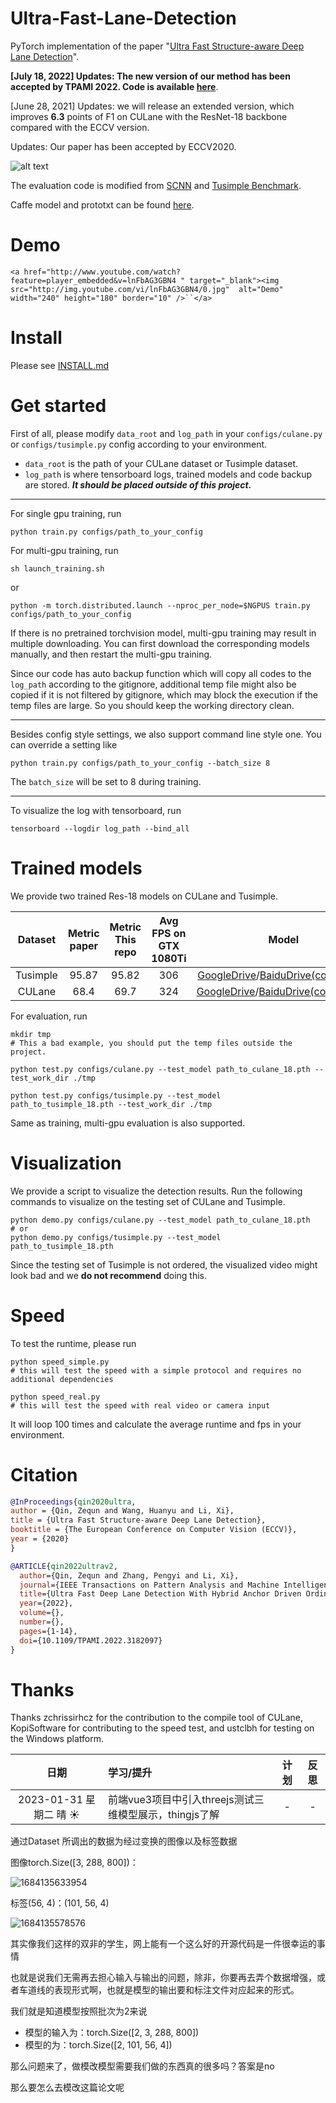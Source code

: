 # Ultra-Fast-Lane-Detection

PyTorch implementation of the paper "[Ultra Fast Structure-aware Deep Lane Detection](https://arxiv.org/abs/2004.11757)".

**\[July 18, 2022\] Updates: The new version of our method has been accepted by TPAMI 2022. Code is available [here](https://github.com/cfzd/Ultra-Fast-Lane-Detection-v2)**.

\[June 28, 2021\] Updates: we will release an extended version, which improves **6.3** points of F1 on CULane with the ResNet-18 backbone compared with the ECCV version.

Updates: Our paper has been accepted by ECCV2020.

![alt text](vis.jpg "vis")

The evaluation code is modified from [SCNN](https://github.com/XingangPan/SCNN) and [Tusimple Benchmark](https://github.com/TuSimple/tusimple-benchmark).

Caffe model and prototxt can be found [here](https://github.com/Jade999/caffe_lane_detection).

# Demo

`<a href="http://www.youtube.com/watch?feature=player_embedded&v=lnFbAG3GBN4 " target="_blank"><img src="http://img.youtube.com/vi/lnFbAG3GBN4/0.jpg"  alt="Demo" width="240" height="180" border="10" />``</a>`

# Install

Please see [INSTALL.md](./INSTALL.md)

# Get started

First of all, please modify `data_root` and `log_path` in your `configs/culane.py` or `configs/tusimple.py` config according to your environment.

- `data_root` is the path of your CULane dataset or Tusimple dataset.
- `log_path` is where tensorboard logs, trained models and code backup are stored. ***It should be placed outside of this project.***

---

For single gpu training, run

```Shell
python train.py configs/path_to_your_config
```

For multi-gpu training, run

```Shell
sh launch_training.sh
```

or

```Shell
python -m torch.distributed.launch --nproc_per_node=$NGPUS train.py configs/path_to_your_config
```

If there is no pretrained torchvision model, multi-gpu training may result in multiple downloading. You can first download the corresponding models manually, and then restart the multi-gpu training.

Since our code has auto backup function which will copy all codes to the `log_path` according to the gitignore, additional temp file might also be copied if it is not filtered by gitignore, which may block the execution if the temp files are large. So you should keep the working directory clean.

---

Besides config style settings, we also support command line style one. You can override a setting like

```Shell
python train.py configs/path_to_your_config --batch_size 8
```

The ``batch_size`` will be set to 8 during training.

---

To visualize the log with tensorboard, run

```Shell
tensorboard --logdir log_path --bind_all
```

# Trained models

We provide two trained Res-18 models on CULane and Tusimple.

| Dataset | Metric paper | Metric This repo | Avg FPS on GTX 1080Ti |                                                                                Model                                                                                |
| :------: | :----------: | :--------------: | :-------------------: | :------------------------------------------------------------------------------------------------------------------------------------------------------------------: |
| Tusimple |    95.87    |      95.82      |          306          | [GoogleDrive](https://drive.google.com/file/d/1WCYyur5ZaWczH15ecmeDowrW30xcLrCn/view?usp=sharing)/[BaiduDrive(code:bghd)](https://pan.baidu.com/s/1Fjm5yVq1JDpGjh4bdgdDLA) |
|  CULane  |     68.4     |       69.7       |          324          | [GoogleDrive](https://drive.google.com/file/d/1zXBRTw50WOzvUp6XKsi8Zrk3MUC3uFuq/view?usp=sharing)/[BaiduDrive(code:w9tw)](https://pan.baidu.com/s/19Ig0TrV8MfmFTyCvbSa4ag) |

For evaluation, run

```Shell
mkdir tmp
# This a bad example, you should put the temp files outside the project.

python test.py configs/culane.py --test_model path_to_culane_18.pth --test_work_dir ./tmp

python test.py configs/tusimple.py --test_model path_to_tusimple_18.pth --test_work_dir ./tmp
```

Same as training, multi-gpu evaluation is also supported.

# Visualization

We provide a script to visualize the detection results. Run the following commands to visualize on the testing set of CULane and Tusimple.

```Shell
python demo.py configs/culane.py --test_model path_to_culane_18.pth
# or
python demo.py configs/tusimple.py --test_model path_to_tusimple_18.pth
```

Since the testing set of Tusimple is not ordered, the visualized video might look bad and we **do not recommend** doing this.

# Speed

To test the runtime, please run

```Shell
python speed_simple.py  
# this will test the speed with a simple protocol and requires no additional dependencies

python speed_real.py
# this will test the speed with real video or camera input
```

It will loop 100 times and calculate the average runtime and fps in your environment.

# Citation

```BibTeX
@InProceedings{qin2020ultra,
author = {Qin, Zequn and Wang, Huanyu and Li, Xi},
title = {Ultra Fast Structure-aware Deep Lane Detection},
booktitle = {The European Conference on Computer Vision (ECCV)},
year = {2020}
}

@ARTICLE{qin2022ultrav2,
  author={Qin, Zequn and Zhang, Pengyi and Li, Xi},
  journal={IEEE Transactions on Pattern Analysis and Machine Intelligence}, 
  title={Ultra Fast Deep Lane Detection With Hybrid Anchor Driven Ordinal Classification}, 
  year={2022},
  volume={},
  number={},
  pages={1-14},
  doi={10.1109/TPAMI.2022.3182097}
}
```

# Thanks

Thanks zchrissirhcz for the contribution to the compile tool of CULane, KopiSoftware for contributing to the speed test, and ustclbh for testing on the Windows platform.

|              日期              | 学习/提升                                              | 计划 | 反思 |
| :-----------------------------: | :----------------------------------------------------- | :--: | :--: |
| 2023-01-31 星期二 晴 ☀️️️️ | 前端vue3项目中引入threejs测试三维模型展示，thingjs了解 |  -  |  -  |

通过Dataset 所调出的数据为经过变换的图像以及标签数据

图像torch.Size([3, 288, 800])：

![1684135633954](image/README/1684135633954.png)

标签(56, 4)：(101, 56, 4)

![1684135578576](image/README/1684135578576.png)

其实像我们这样的双非的学生，网上能有一个这么好的开源代码是一件很幸运的事情

也就是说我们无需再去担心输入与输出的问题，除非，你要再去弄个数据增强，或者车道线的表现形式啊，也就是模型的输出要和标注文件对应起来的形式。

我们就是知道模型按照批次为2来说 

* 模型的输入为：torch.Size([2, 3, 288, 800])
* 模型的为：torch.Size([2, 101, 56, 4])

那么问题来了，做模改模型需要我们做的东西真的很多吗？答案是no

那么要怎么去模改这篇论文呢
